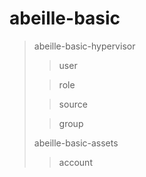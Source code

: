 # abeille-basic

> abeille-basic-hypervisor
>
> > user
>
> > role
>
> > source
>
> > group
>
> abeille-basic-assets
>
> > account
